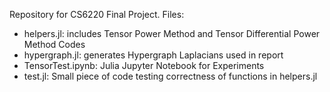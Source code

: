 Repository for CS6220 Final Project. Files:

* helpers.jl: includes Tensor Power Method and Tensor Differential Power Method Codes
* hypergraph.jl: generates Hypergraph Laplacians used in report
* TensorTest.ipynb: Julia Jupyter Notebook for Experiments
* test.jl: Small piece of code testing correctness of functions in helpers.jl